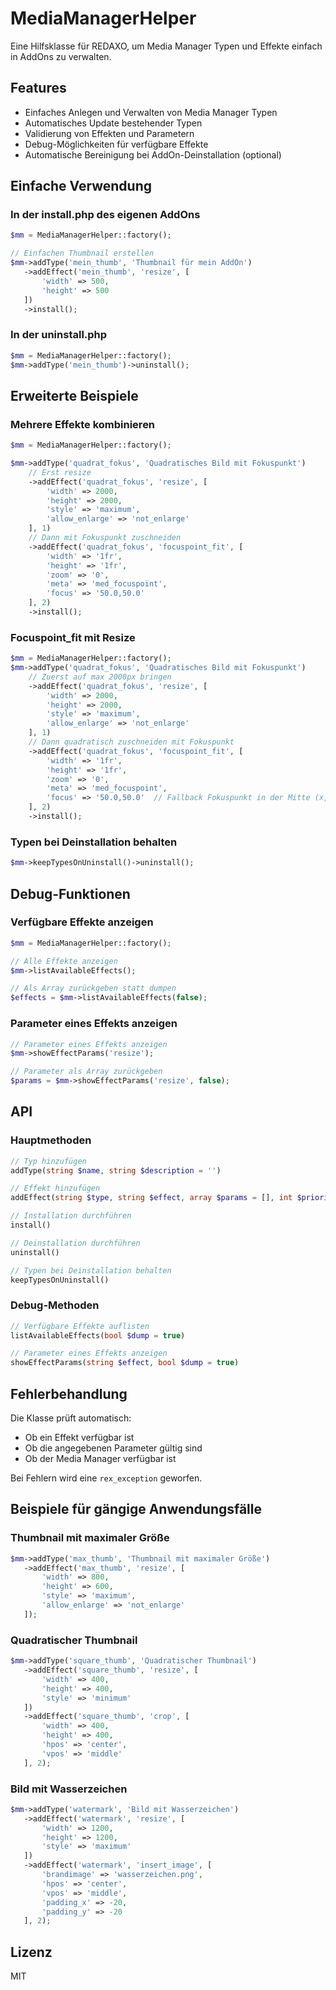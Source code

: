 # MediaManagerHelper

Eine Hilfsklasse für REDAXO, um Media Manager Typen und Effekte einfach in AddOns zu verwalten.

## Features

- Einfaches Anlegen und Verwalten von Media Manager Typen
- Automatisches Update bestehender Typen
- Validierung von Effekten und Parametern
- Debug-Möglichkeiten für verfügbare Effekte
- Automatische Bereinigung bei AddOn-Deinstallation (optional)



## Einfache Verwendung

### In der install.php des eigenen AddOns

```php
$mm = MediaManagerHelper::factory();

// Einfachen Thumbnail erstellen
$mm->addType('mein_thumb', 'Thumbnail für mein AddOn')
   ->addEffect('mein_thumb', 'resize', [
       'width' => 500,
       'height' => 500
   ])
   ->install();
```

### In der uninstall.php

```php
$mm = MediaManagerHelper::factory();
$mm->addType('mein_thumb')->uninstall();
```

## Erweiterte Beispiele

### Mehrere Effekte kombinieren

```php
$mm = MediaManagerHelper::factory();

$mm->addType('quadrat_fokus', 'Quadratisches Bild mit Fokuspunkt')
    // Erst resize
    ->addEffect('quadrat_fokus', 'resize', [
        'width' => 2000,
        'height' => 2000,
        'style' => 'maximum',
        'allow_enlarge' => 'not_enlarge'
    ], 1)
    // Dann mit Fokuspunkt zuschneiden
    ->addEffect('quadrat_fokus', 'focuspoint_fit', [
        'width' => '1fr',     
        'height' => '1fr',    
        'zoom' => '0',       
        'meta' => 'med_focuspoint',
        'focus' => '50.0,50.0'
    ], 2)
    ->install();
```

### Focuspoint_fit mit Resize 

```php
$mm = MediaManagerHelper::factory();
$mm->addType('quadrat_fokus', 'Quadratisches Bild mit Fokuspunkt')
    // Zuerst auf max 2000px bringen
    ->addEffect('quadrat_fokus', 'resize', [
        'width' => 2000,
        'height' => 2000,
        'style' => 'maximum',
        'allow_enlarge' => 'not_enlarge'
    ], 1)
    // Dann quadratisch zuschneiden mit Fokuspunkt
    ->addEffect('quadrat_fokus', 'focuspoint_fit', [
        'width' => '1fr',     
        'height' => '1fr',    
        'zoom' => '0',       
        'meta' => 'med_focuspoint',
        'focus' => '50.0,50.0'  // Fallback Fokuspunkt in der Mitte (x,y)
    ], 2)
    ->install();

```


### Typen bei Deinstallation behalten

```php
$mm->keepTypesOnUninstall()->uninstall();
```

## Debug-Funktionen

### Verfügbare Effekte anzeigen

```php
$mm = MediaManagerHelper::factory();

// Alle Effekte anzeigen
$mm->listAvailableEffects();

// Als Array zurückgeben statt dumpen
$effects = $mm->listAvailableEffects(false);
```

### Parameter eines Effekts anzeigen

```php
// Parameter eines Effekts anzeigen
$mm->showEffectParams('resize');

// Parameter als Array zurückgeben
$params = $mm->showEffectParams('resize', false);
```

## API

### Hauptmethoden

```php
// Typ hinzufügen
addType(string $name, string $description = '')

// Effekt hinzufügen
addEffect(string $type, string $effect, array $params = [], int $priority = 1)

// Installation durchführen
install()

// Deinstallation durchführen
uninstall()

// Typen bei Deinstallation behalten
keepTypesOnUninstall()
```

### Debug-Methoden

```php
// Verfügbare Effekte auflisten
listAvailableEffects(bool $dump = true)

// Parameter eines Effekts anzeigen
showEffectParams(string $effect, bool $dump = true)
```

## Fehlerbehandlung

Die Klasse prüft automatisch:
- Ob ein Effekt verfügbar ist
- Ob die angegebenen Parameter gültig sind
- Ob der Media Manager verfügbar ist

Bei Fehlern wird eine `rex_exception` geworfen.

## Beispiele für gängige Anwendungsfälle

### Thumbnail mit maximaler Größe

```php
$mm->addType('max_thumb', 'Thumbnail mit maximaler Größe')
   ->addEffect('max_thumb', 'resize', [
       'width' => 800,
       'height' => 600,
       'style' => 'maximum',
       'allow_enlarge' => 'not_enlarge'
   ]);
```

### Quadratischer Thumbnail

```php
$mm->addType('square_thumb', 'Quadratischer Thumbnail')
   ->addEffect('square_thumb', 'resize', [
       'width' => 400,
       'height' => 400,
       'style' => 'minimum'
   ])
   ->addEffect('square_thumb', 'crop', [
       'width' => 400,
       'height' => 400,
       'hpos' => 'center',
       'vpos' => 'middle'
   ], 2);
```

### Bild mit Wasserzeichen

```php
$mm->addType('watermark', 'Bild mit Wasserzeichen')
   ->addEffect('watermark', 'resize', [
       'width' => 1200,
       'height' => 1200,
       'style' => 'maximum'
   ])
   ->addEffect('watermark', 'insert_image', [
       'brandimage' => 'wasserzeichen.png',
       'hpos' => 'center',
       'vpos' => 'middle',
       'padding_x' => -20,
       'padding_y' => -20
   ], 2);
```

## Lizenz

MIT
